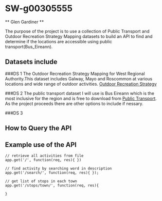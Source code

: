 

# SW-g00305555


**  Glen Gardiner **


The purpose of the project is to use a collection of Public Transport and Outdoor Recreation Strategy Mapping  datasets to build an API to find and determine if the locations are accessible using public transport(Bus_Eireann).



## Datasets include


###DS 1
The Outdoor Recreation Strategy Mapping for West Regional Authority.This dataset includes Galway, Mayo and Roscommon at various locations and wide range of outdoor activities. 
[Outdoor Recreation Strategy](https://data.gov.ie/dataset/outdoor-recreation-strategy)


###DS 2
The public transport dataset I will use is  Bus Eireann which is the most inclusive for the region and  is free to download from [Public Transport](http://www.transportforireland.ie/transitData/PT_Data.html). As the project proceeds there are other options to include if nessary.



###DS 3


## How to Query the API






## Example use of the API

```
// retrieve all activities from file
app.get('/', function(req, res){ })

```


```
// find activity by searching word in description
app.get('/search/', function(req, res){ });

```


```
// get list of stops in each town
app.get('/stops/town/', function(req, res){

}
```

